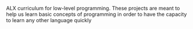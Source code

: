 ALX curriculum for low-level programming. These projects are meant to help us learn basic concepts of programming in order to have the capacity to learn any other language quickly
